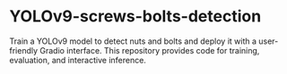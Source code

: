 # YOLOv9-screws-bolts-detection
Train a YOLOv9 model to detect nuts and bolts and deploy it with a user-friendly Gradio interface. This repository provides code for training, evaluation, and interactive inference.
